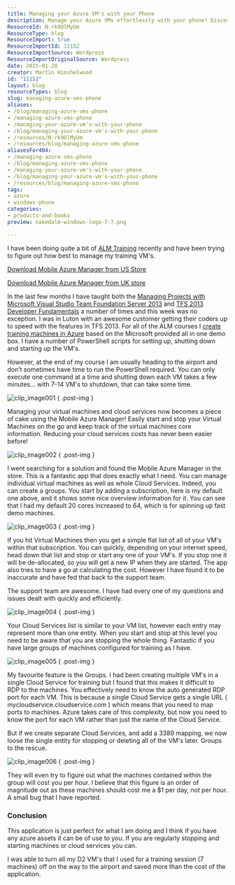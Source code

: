 ```yaml
---
title: Managing your Azure VM's with your Phone
description: Manage your Azure VMs effortlessly with your phone! Discover how the Mobile Azure Manager app simplifies cloud management on the go. Save time and costs!
ResourceId: N-rk9OlMyUm
ResourceType: blog
ResourceImport: true
ResourceImportId: 11152
ResourceImportSource: Wordpress
ResourceImportOriginalSource: Wordpress
date: 2015-01-28
creator: Martin Hinshelwood
id: "11152"
layout: blog
resourceTypes: blog
slug: managing-azure-vms-phone
aliases:
- /blog/managing-azure-vms-phone
- /managing-azure-vms-phone
- /managing-your-azure-vm's-with-your-phone
- /blog/managing-your-azure-vm's-with-your-phone
- /resources/N-rk9OlMyUm
- /resources/blog/managing-azure-vms-phone
aliasesFor404:
- /managing-azure-vms-phone
- /blog/managing-azure-vms-phone
- /managing-your-azure-vm's-with-your-phone
- /blog/managing-your-azure-vm's-with-your-phone
- /resources/blog/managing-azure-vms-phone
tags:
- azure
- windows-phone
categories:
- products-and-books
preview: nakedalm-windows-logo-7-7.png

---
```

I have been doing quite a bit of [ALM Training](http://nkdagility.com/training/) recently and have been trying to figure out how best to manage my training VM's.

[Download Mobile Azure Manager from US Store](http://www.windowsphone.com/en-us/store/app/mobile-azure-manager/5fa3d0e0-181c-4d0b-ad2c-e5b08d4658b6)

[Download Mobile Azure Manager from UK store](http://www.windowsphone.com/en-gb/store/app/mobile-azure-manager/5fa3d0e0-181c-4d0b-ad2c-e5b08d4658b6)

In the last few months I have taught both the [Managing Projects with Microsoft Visual Studio Team Foundation Server 2013](http://nkdagility.com/training/courses/managing-projects-microsoft-visual-studio-team-foundation-server-2013/) and [TFS 2013 Developer Fundamentals](http://nkdagility.com/training/courses/tfs-2013-developer-fundamentals/) a number of times and this week was no exception. I was in Luton with an awesome customer getting their coders up to speed with the features in TFS 2013. For all of the ALM courses I [create training machines in Azure](http://nkdagility.com/creating-training-virtual-machines-azure/) based on the Microsoft provided all in one demo box. I have a number of PowerShell scripts for setting up, shutting down and starting up the VM's.

However, at the end of my course I am usually heading to the airport and don’t sometimes have time to run the PowerShell required. You can only execute one command at a time and shutting down each VM takes a few minutes… with 7-14 VM's to shutdown, that can take some time.

![clip_image001](images/clip_image0016-1-1.png "clip_image001")
{ .post-img }

Managing your virtual machines and cloud services now becomes a piece of cake using the Mobile Azure Manager! Easily start and stop your Virtual Machines on the go and keep track of the virtual machines core information. Reducing your cloud services costs has never been easier before!

![clip_image002](images/clip_image002-2-2.jpg "clip_image002")
{ .post-img }

I went searching for a solution and found the Mobile Azure Manager in the store. This is a fantastic app that does exactly what I need. You can manage individual virtual machines as well as whole Cloud Services. Indeed, you can create a groups. You start by adding a subscription, here is my default one above, and it shows some nice overview information for it. You can see that I had my default 20 cores increased to 64, which is for spinning up fast demo machines.

![clip_image003](images/clip_image003-3-3.jpg "clip_image003")
{ .post-img }

If you hit Virtual Machines then you get a simple flat list of all of your VM's within that subscription. You can quickly, depending on your internet speed, head down that list and stop or start any one of your VM's. If you stop one it will be de-allocated, so you will get a new IP when they are started. The app also tries to have a go at calculating the cost. However I have found it to be inaccurate and have fed that back to the support team.

The support team are awesome. I have had every one of my questions and issues dealt with quickly and efficiently.

![clip_image004](images/clip_image004-4-4.jpg "clip_image004")
{ .post-img }

Your Cloud Services list is similar to your VM list, however each entry may represent more than one entity. When you start and stop at this level you need to be aware that you are stopping the whole thing. Fantastic if you have large groups of machines configured for training as I have.

![clip_image005](images/clip_image005-5-5.jpg "clip_image005")
{ .post-img }

My favourite feature is the Groups. I had been creating multiple VM's in a single Cloud Service for training but I found that this makes it difficult to RDP to the machines. You effectively need to know the auto generated RDP port for each VM. This is because a single Cloud Service gets a single URL ( mycloudservice.cloudservice.com ) which means that you need to map ports to machines. Azure takes care of this complexity, but now you need to know the port for each VM rather than just the name of the Cloud Service.

But if we create separate Cloud Services, and add a 3389 mapping, we now loose the single entity for stopping or deleting all of the VM's later. Groups to the rescue.

![clip_image006](images/clip_image006-6-6.jpg "clip_image006")
{ .post-img }

They will even try to figure out what the machines contained within the group will cost you per hour. I believe that this figure is an order of magnitude out as these machines should cost me a $1 per day, not per hour. A small bug that I have reported.

### Conclusion

This application is just perfect for what I am doing and I think if you have any azure assets it can be of use to you. If you are regularly stopping and starting machines or cloud services you can.

I was able to turn all my D2 VM's that I used for a training session (7 machines) off on the way to the airport and saved more than the cost of the application.
